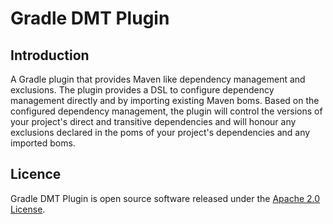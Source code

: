 # Gradle DMT Plugin

## Introduction

A Gradle plugin that provides Maven like dependency management and exclusions. The
plugin provides a DSL to configure dependency management directly and by importing
existing Maven boms. Based on the configured dependency management, the plugin will
control the versions of your project's direct and transitive dependencies and will honour
any exclusions declared in the poms of your project's dependencies and any imported boms.

## Licence

Gradle DMT Plugin is open source software released under the [Apache 2.0 License][7].

[7]: https://www.apache.org/licenses/LICENSE-2.0.html